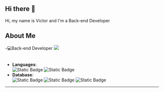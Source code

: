## Hi there 👋
Hi, my name is Victor and I'm a Back-end Developer
## About Me

-💻Back-end Developer
<img src="https://user-images.githubusercontent.com/73097560/115834477-dbab4500-a447-11eb-908a-139a6edaec5c.gif"><br><br>

<p align="center">
    
- **Languages**:
    <br>
        ![Static Badge](https://img.shields.io/badge/Python%20-%200A2694?style=for-the-badge&logo=python&color=0A2694)
        ![Static Badge](https://img.shields.io/badge/TypeScript%20-%204F6FE8?style=for-the-badge&logo=TypeScript&color=4F6FE8)
  <br>
- **Database**:
    <br>
        ![Static Badge](https://img.shields.io/badge/Mysql-%20FFFFFF?style=for-the-badge&logo=Mysql&color=FFFFFF)
        ![Static Badge](https://img.shields.io/badge/PostgreSql-%2055B5ED?style=for-the-badge&logo=PostgreSql&color=55B5ED)
        ![Static Badge](https://img.shields.io/badge/MongoDB%20-%20317D32?style=for-the-badge&logo=mongodb&color=317D32)
  <br>
-----
